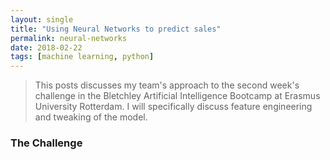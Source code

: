 ```yaml
---
layout: single
title: "Using Neural Networks to predict sales"
permalink: neural-networks
date: 2018-02-22
tags: [machine learning, python]
---
```


> This posts discusses my team's approach to the second week's challenge in the Bletchley Artificial Intelligence Bootcamp at Erasmus University Rotterdam. I will specifically discuss feature engineering and tweaking of the model.

### The Challenge

